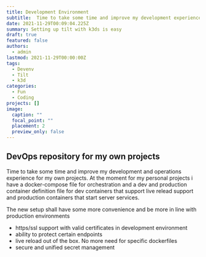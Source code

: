 ```yaml
---
title: Development Environment
subtitle:  Time to take some time and improve my development experience for my home development and operations repository oribos. 
date: 2021-11-29T00:09:04.225Z
summary: Setting up tilt with k3ds is easy
draft: true
featured: false
authors:
  - admin
lastmod: 2021-11-29T00:00:00Z
tags:
  - Devenv
  - Tilt
  - k3d
categories:
  - Fun
  - Coding
projects: []
image:
  caption: ""
  focal_point: ""
  placement: 2
  preview_only: false
---
```


## DevOps repository for my own projects

Time to take some time and improve my development and operations experience for my own projects. 
At the moment for my personal projects i have a docker-compose file for orchestration
and a dev and production container definition file for dev containers that support live relead support
and production containers that start server services.

The new setup shall have some more convenience and be more in line with production environments
- https/ssl support with valid certificates in development environment
- ability to protect certain endpoints  
- live reload out of the box. No more need for specific dockerfiles
- secure and unified secret management